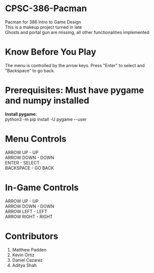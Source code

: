 # CPSC-386-Pacman
Pacman for 386 Intro to Game Design <br />
This is a makeup project turned in late <br />
Ghosts and portal gun are missing, all other functionalities implemented <br />

# Know Before You Play
The menu is controlled by the arrow keys. Press "Enter" to select and "Backspace" to go back.

# Prerequisites: Must have pygame and numpy installed
**Install pygame:** <br />
python3 -m pip install -U pygame --user <br />

# Menu Controls
ARROW UP - UP <br />
ARROW DOWN - DOWN <br />
ENTER - SELECT <br />
BACKSPACE - GO BACK <br />

# In-Game Controls
ARROW UP - UP <br />
ARROW DOWN - DOWN <br />
ARROW LEFT - LEFT <br />
ARROW RIGHT - RIGHT <br />

# Contributors
1. Matthew Padden
2. Kevin Ortiz
3. Daniel Cazarez
4. Aditya Shah

 

